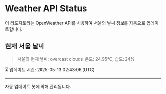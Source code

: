 
# Weather API Status

이 리포지토리는 OpenWeather API를 사용하여 서울의 날씨 정보를 자동으로 업데이트합니다.

## 현재 서울 날씨
> 서울의 현재 날씨: overcast clouds, 온도: 24.95°C, 습도: 24%

⏳ 업데이트 시간: 2025-05-13 02:43:06 (UTC)

---
자동 업데이트 봇에 의해 관리됩니다.
